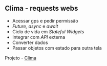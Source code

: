 ## Clima - requests webs

* Acessar gps e pedir permissão
* *Future, async* e *await*
* Ciclo de vida em *Stateful Widgets*
* Integrar com *API* externa
* Converter dados
* Passar objetos com estado para outra tela


Projeto - [Clima](../clima-flutter/)